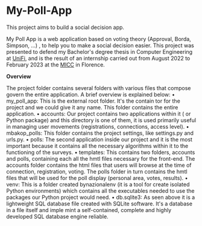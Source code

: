 # My-Poll-App
This project aims to build a social decision app. 


My Poll App is a web application based on voting theory (Approval, Borda, Simpson, ...) , to help you to make a social decision easier.
This project was presented to defend my Bachelor's degree thesis in Computer Engineering at [UniFi](https://www.unifi.it/), and is the result of an internship carried out from August 2022 to February 2023 at the [MICC](http://www.micc.unifi.it/) in Florence.


**Overview**

The project folder contains several folders with various files that compose
govern the entire application. A brief overview is explained below:
  • my_poll_app: This is the external root folder. It's the contain
tor for the project and we could give it any name. This folder
  contains the entire application.
  • accounts: Our project contains two applications within it
  ( or Python package) and this directory is one of them, it is used primarily
useful in managing user movements (registrations, connections,
  access level).
  • mbakop_polls: This folder contains the project settings,
  like settings.py and urls.py.
  • polls: The second application inside our project and it is the most
  important because it contains all the necessary algorithms within it
  to the functioning of the surveys.
  • templates: This contains two folders, accounts and polls, containing
  each all the hmtl files necessary for the front-end.
  The accounts folder contains the html files that users will browse
  at the time of connection, registration, voting.
  The polls folder in turn contains the hmtl files that will be used for the
  poll display (personal area, votes, results).
  • venv: This is a folder created bynazionalenv (it is a tool for
  create isolated Python environments) which contains all the executables needed to use the packages our Python project would need.
  • db.sqlite3: As seen above it is a lightweight SQL database file
  created with SQLite software. It's a database in a file itself and imple
mint a self-contained, complete and highly developed SQL database engine
  reliable.
